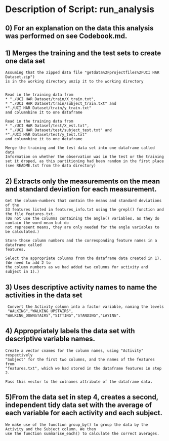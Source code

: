 # Description of Script: run_analysis

## 0) For an explanation on the data this analysis was performed on see Codebook.md.    

## 1) Merges the training and the test sets to create one data set

    Assuming that the zipped data file "getdata%2Fprojectfiles%2FUCI HAR Dataset.zip")
    is in the working directory unzip it to the working directory


    Read in the training data from
    * "./UCI HAR Dataset/train/X_train.txt",
    * "./UCI HAR Dataset/train/subject_train.txt" and
    *"./UCI HAR Dataset/train/y_train.txt"
    and columnbine it to one dataframe

    Read in the training data from
    * "./UCI HAR Dataset/test/X_est.txt",
    * "./UCI HAR Dataset/test/subject_test.txt" and
    *"./UCI HAR Dataset/test/y_test.txt"
    and columnbine it to one dataframe

    Merge the training and the test data set into one dataframe called data
    Information on whether the observation was in the test or the training
    set it droped, as this partitioning had been random in the first place
    (see README.txt from the data directory)



## 2) Extracts only the measurements on the mean and standard deviation for each measurement.


    Get the column-numbers that contain the means and standard deviations of the
    33 features listed in features_info.txt using the grepl() function and the file features.txt.
    (Do not use the columns containing the angle() variables, as they do contain the word mean but do
    not represent means, they are only needed for the angle variables to be calculated.)

    Store those column numbers and the corresponding feature names in a dataframe called
    features.    

    Select the appropriate columns from the dataframe data created in 1). (We need to add 2 to
    the column numbers as we had added two columns for activity and subject in 1).)



## 3) Uses descriptive activity names to name the activities in the data set

     Convert the Activity column into a factor variable, naming the levels
     "WALKING","WALKING_UPSTAIRS", "WALKING_DOWNSTAIRS","SITTING","STANDING","LAYING".





## 4) Appropriately labels the data set with descriptive variable names.    

    Create a vector cnames for the column names, using "Activity" respectively
    "Subject" for the first two columns, and the names of the features from
    "features.txt", which we had stored in the dataframe features in step 2.

    Pass this vector to the colnames attribute of the dataframe data.


## 5)From the data set in step 4, creates a second, independent tidy data set with the average of each variable for each activity and each subject.

    We make use of the function group_by() to group the data by the Activity and the Subject column. We then
    use the function summarise_each() to calculate the correct averages.  
